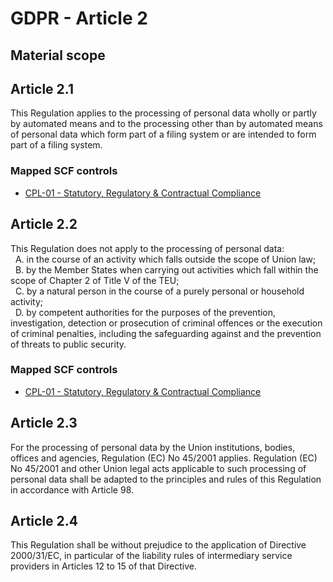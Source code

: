 # GDPR - Article 2
## Material scope

  
## Article 2.1
This Regulation applies to the processing of personal data wholly or partly by automated means and to the processing other than by automated means of personal data which form part of a filing system or are intended to form part of a filing system.
  
### Mapped SCF controls
- [CPL-01 - Statutory, Regulatory & Contractual Compliance](../scf/cpl-01-statutory,regulatory&contractualcompliance.md)
  
## Article 2.2
This Regulation does not apply to the processing of personal data:  
&nbsp; A. in the course of an activity which falls outside the scope of Union law;  
&nbsp; B. by the Member States when carrying out activities which fall within the scope of Chapter 2 of Title V of the TEU;  
&nbsp; C. by a natural person in the course of a purely personal or household activity;  
&nbsp; D. by competent authorities for the purposes of the prevention, investigation, detection or prosecution of criminal offences or the execution of criminal penalties, including the safeguarding against and the prevention of threats to public security.
  
### Mapped SCF controls
- [CPL-01 - Statutory, Regulatory & Contractual Compliance](../scf/cpl-01-statutory,regulatory&contractualcompliance.md)
  
## Article 2.3
For the processing of personal data by the Union institutions, bodies, offices and agencies, Regulation (EC) No 45/2001 applies. Regulation (EC) No 45/2001 and other Union legal acts applicable to such processing of personal data shall be adapted to the principles and rules of this Regulation in accordance with Article 98.
  
## Article 2.4
This Regulation shall be without prejudice to the application of Directive 2000/31/EC, in particular of the liability rules of intermediary service providers in Articles 12 to 15 of that Directive.
  